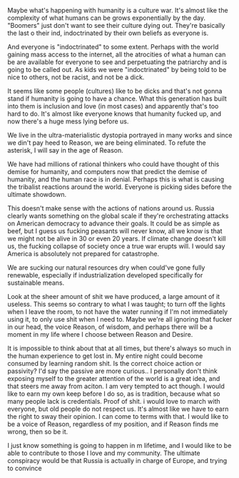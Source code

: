 Maybe what's happening with humanity is a culture war. It's almost like the complexity of what humans can be grows exponentially by the day. "Boomers" just don't want to see their culture dying out. They're basically the last o their ind, indoctrinated by their own beliefs as everyone is.

And everyone is "indoctrinated" to some extent. Perhaps with the world gaining mass access to the internet, all the atrocities of what a human can be are available for everyone to see and perpetuating the patriarchy and is going to be called out. As kids we were "indoctrinated" by being told to be nice to others, not be racist, and not be a dick.

It seems like some people (cultures) like to be dicks and that's not gonna stand if humanity is going to have a chance. What this generation has built into them is inclusion and love (in most cases) and apparently that's too hard to do. It's almost like everyone knows that humanity fucked up, and now there's a huge mess lying before us.

We live in the ultra-materialistic dystopia portrayed in many works and since we din't pay heed to Reason, we are being eliminated. To refute the asterisk, I will say in the age of Reason.

We have had millions of rational thinkers who could have thought of this demise for humanity, and computers now that predict the demise of humanity, and the human race is in denial. Perhaps this is what is causing the tribalist reactions around the world. Everyone is picking sides before the ultimate showdown.

This doesn't make sense with the actions of nations around us. Russia clearly wants something on the global scale if they're orchestrating attacks on American democracy to advance their goals. It could be as simple as beef, but I guess us fucking peasants will never know, all we know is that we might not be alive in 30 or even 20 years. If climate change doesn't kill us, the fucking collapse of society once a true war erupts will. I would say America is absolutely not prepared for catastrophe.

We are sucking our natural resources dry when could've gone fully renewable, especially if industrialization developed specifically for sustainable means.

Look at the sheer amount of shit we have produced, a large amount of it useless. This seems so contrary to what I was taught; to turn off the lights when I leave the room, to not have the water running if I'm not immediately using it, to only use shit when I need to. Maybe we're all ignoring that fucker in our head, the voice Reason, of wisdom, and perhaps there will be a moment in my life where I choose between Reason and Desire.

It is impossible to think about that at all times, but there's always so much in the human experience to get lost in. My entire night could become consumed by learning random shit. Is the correct choice action or passivity? I'd say the passive are more curious.. I personally don't think exposing myself to the greater attention of the world is a great idea, and that steers me away from aciton. I am very tempted to act though. I would like to earn my own keep before I do so, as is tradition, because what so many people lack is credentials. Proof of shit. i would love to march with everyone, but old people do not respect us. It's almost like we have to earn the right to sway their opinion. I can come to terms with that. I would like to be a voice of Reason, regardless of my position, and if Reason finds me wrong, then so be it.

I just know something is going to happen in m lifetime, and I would like to be able to contribute to those I love and my community. The ultimate conspiracy would be that Russia is actually in charge of Europe, and trying to convince 
